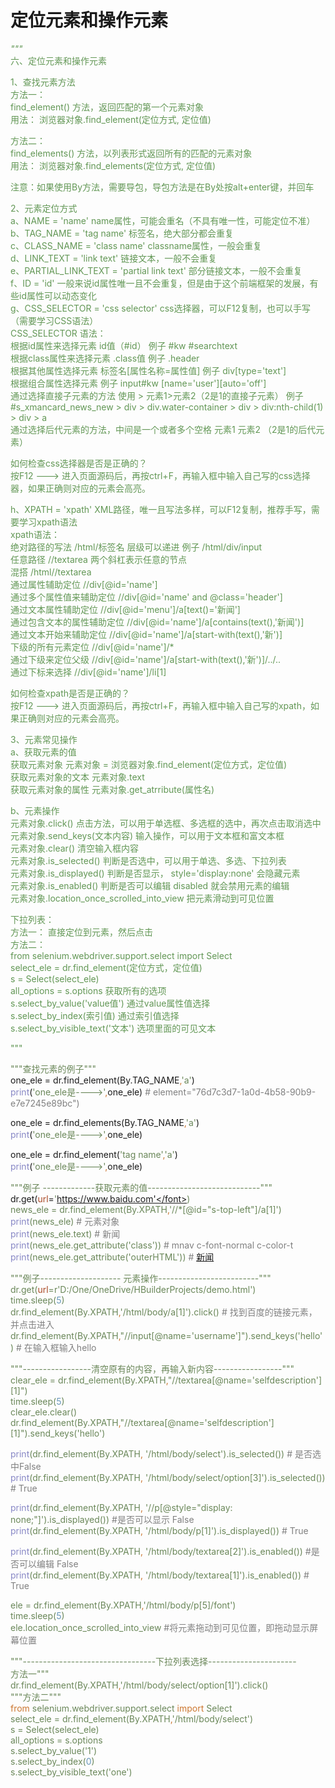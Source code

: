 # 定位元素和操作元素

_<font style="color:#629755;">"""  
</font>_<font style="color:#629755;">六、定位元素和操作元素  
  
1、查找元素方法  
方法一：  
find_element() 方法，返回匹配的第一个元素对象  
用法： 浏览器对象.find_element(定位方式, 定位值)  
  
方法二：  
find_elements() 方法，以列表形式返回所有的匹配的元素对象  
用法： 浏览器对象.find_elements(定位方式, 定位值)  
  
注意：如果使用By方法，需要导包，导包方法是在By处按alt+enter键，并回车  
  
  
2、元素定位方式  
a、NAME = 'name'                      name属性，可能会重名（不具有唯一性，可能定位不准）  
b、TAG_NAME = 'tag name'              标签名，绝大部分都会重复  
c、CLASS_NAME = 'class name'          classname属性，一般会重复  
d、LINK_TEXT = 'link text'            链接文本，一般不会重复  
e、PARTIAL_LINK_TEXT = 'partial link text'     部分链接文本，一般不会重复  
f、ID = 'id'                         一般来说id属性唯一且不会重复，但是由于这个前端框架的发展，有些id属性可以动态变化  
g、CSS_SELECTOR = 'css selector'     css选择器，可以F12复制，也可以手写（需要学习CSS语法）  
   CSS_SELECTOR 语法：  
   根据id属性来选择元素         id值（#id）               例子 #kw     #searchtext  
   根据class属性来选择元素     .class值                  例子 .header  
   根据其他属性选择元素         标签名[属性名称=属性值]     例子 div[type='text']  
   根据组合属性选择元素                                  例子 input#kw   [name='user'][auto='off']       
   通过选择直接子元素的方法 使用 >    元素1>元素2（2是1的直接子元素）  例子 #s_xmancard_news_new > div > div.water-container > div > div:nth-child(1) > div > a  
   通过选择后代元素的方法，中间是一个或者多个空格     元素1 元素2  （2是1的后代元素）  
  
   如何检查css选择器是否是正确的？  
   按F12 ---> 进入页面源码后，再按ctrl+F，再输入框中输入自己写的css选择器，如果正确则对应的元素会高亮。  
  
h、XPATH = 'xpath'     XML路径，唯一且写法多样，可以F12复制，推荐手写，需要学习xpath语法  
   xpath语法：  
   绝对路径的写法                /html/标签名    层级可以递进       例子 /html/div/input  
   任意路径                     //textarea     两个斜杠表示任意的节点  
   混搭                        /html//textarea  
   通过属性辅助定位              //div[@id='name']  
   通过多个属性值来辅助定位       //div[@id='name' and @class='header']  
   通过文本属性辅助定位          //div[@id='menu']/a[text()='新闻']  
   通过包含文本的属性辅助定位     //div[@id='name']/a[contains(text(),'新闻')]  
   通过文本开始来辅助定位        //div[@id='name']/a[start-with(text(),'新')]  
   下级的所有元素定位           //div[@id='name']/*  
   通过下级来定位父级           //div[@id='name']/a[start-with(text(),'新')]/../..  
   通过下标来选择              //div[@id='name']/li[1]  
  
   如何检查xpath是否是正确的？  
   按F12 ---> 进入页面源码后，再按ctrl+F，再输入框中输入自己写的xpath，如果正确则对应的元素会高亮。  
  
  
3、元素常见操作  
a、获取元素的值  
获取元素对象    元素对象 = 浏览器对象.find_element(定位方式，定位值)  
获取元素对象的文本     元素对象.text  
获取元素对象的属性     元素对象.get_atrribute(属性名)  
  
  
b、元素操作  
元素对象.click()                  点击方法，可以用于单选框、多选框的选中，再次点击取消选中  
元素对象.send_keys(文本内容)        输入操作，可以用于文本框和富文本框  
元素对象.clear()                  清空输入框内容  
元素对象.is_selected()            判断是否选中，可以用于单选、多选、下拉列表  
元素对象.is_displayed()           判断是否显示， style='display:none' 会隐藏元素  
元素对象.is_enabled()             判断是否可以编辑   disabled  就会禁用元素的编辑  
元素对象.location_once_scrolled_into_view       把元素滑动到可见位置  
  
下拉列表：  
方法一： 直接定位到元素，然后点击  
方法二：   
from selenium.webdriver.support.select import Select  
select_ele = dr.find_element(定位方式，定位值)  
s = Select(select_ele)     
all_options = s.options             获取所有的选项    
s.select_by_value('value值')        通过value属性值选择  
s.select_by_index(索引值)            通过索引值选择  
s.select_by_visible_text('文本')    选项里面的可见文本  
  
"""  
  
</font><font style="color:#6a8759;">"""查找元素的例子"""  
</font>one_ele = dr.find_element(By.TAG_NAME<font style="color:#cc7832;">,</font><font style="color:#6a8759;">'a'</font>)  
<font style="color:#8888c6;">print</font>(<font style="color:#6a8759;">'one_ele是---->'</font><font style="color:#cc7832;">,</font>one_ele)         <font style="color:#808080;">#  element="76d7c3d7-1a0d-4b58-90b9-e7e7245e89bc")  
  
</font>one_ele = dr.find_elements(By.TAG_NAME<font style="color:#cc7832;">,</font><font style="color:#6a8759;">'a'</font>)  
<font style="color:#8888c6;">print</font>(<font style="color:#6a8759;">'one_ele是---->'</font><font style="color:#cc7832;">,</font>one_ele)  
  
one_ele = dr.find_element(<font style="color:#6a8759;">'tag name'</font><font style="color:#cc7832;">,</font><font style="color:#6a8759;">'a'</font>)  
<font style="color:#8888c6;">print</font>(<font style="color:#6a8759;">'one_ele是---->'</font><font style="color:#cc7832;">,</font>one_ele)  
  
  
<font style="color:#6a8759;">"""例子 -------------获取元素的值----------------------------"""  
</font>dr.get(<font style="color:#aa4926;">url</font>=<font style="color:#6a8759;">'https://www.baidu.com'</font>)  
news_ele = dr.find_element(By.XPATH<font style="color:#cc7832;">,</font><font style="color:#6a8759;">'//*[@id="s-top-left"]/a[1]'</font>)  
<font style="color:#8888c6;">print</font>(news_ele)    <font style="color:#808080;"># 元素对象  
</font><font style="color:#8888c6;">print</font>(news_ele.text)    <font style="color:#808080;"># 新闻  
</font><font style="color:#8888c6;">print</font>(news_ele.get_attribute(<font style="color:#6a8759;">'class'</font>))     <font style="color:#808080;"># mnav c-font-normal c-color-t  
</font><font style="color:#8888c6;">print</font>(news_ele.get_attribute(<font style="color:#6a8759;">'outerHTML'</font>))    <font style="color:#808080;"># <a href="http://news.baidu.com" target="_blank" class="mnav c-font-normal c-color-t">新闻</a>  
  
  
</font><font style="color:#6a8759;">"""例子-------------------- 元素操作-------------------------"""  
</font>dr.get(<font style="color:#aa4926;">url</font>=<font style="color:#6a8759;">r'D:/One/OneDrive/HBuilderProjects/demo.html'</font>)  
time.sleep(<font style="color:#6897bb;">5</font>)  
dr.find_element(By.XPATH<font style="color:#cc7832;">,</font><font style="color:#6a8759;">'/html/body/a[1]'</font>).click()       <font style="color:#808080;"># 找到百度的链接元素，并点击进入  
</font>dr.find_element(By.XPATH<font style="color:#cc7832;">,</font><font style="color:#6a8759;">"//input[@name='username']"</font>).send_keys(<font style="color:#6a8759;">'hello'</font>)    <font style="color:#808080;"># 在输入框输入hello  
  
</font><font style="color:#6a8759;">"""-----------------清空原有的内容，再输入新内容-----------------"""  
</font>clear_ele = dr.find_element(By.XPATH<font style="color:#cc7832;">,</font><font style="color:#6a8759;">"//textarea[@name='selfdescription'][1]"</font>)  
time.sleep(<font style="color:#6897bb;">5</font>)  
clear_ele.clear()  
dr.find_element(By.XPATH<font style="color:#cc7832;">,</font><font style="color:#6a8759;">"//textarea[@name='selfdescription'][1]"</font>).send_keys(<font style="color:#6a8759;">'hello'</font>)  
  
<font style="color:#8888c6;">print</font>(dr.find_element(By.XPATH<font style="color:#cc7832;">, </font><font style="color:#6a8759;">'/html/body/select'</font>).is_selected())    <font style="color:#808080;"># 是否选中False  
</font><font style="color:#8888c6;">print</font>(dr.find_element(By.XPATH<font style="color:#cc7832;">, </font><font style="color:#6a8759;">'/html/body/select/option[3]'</font>).is_selected())    <font style="color:#808080;"># True  
  
</font><font style="color:#8888c6;">print</font>(dr.find_element(By.XPATH<font style="color:#cc7832;">, </font><font style="color:#6a8759;">'//p[@style="display: none;"]'</font>).is_displayed())  <font style="color:#808080;">#是否可以显示 False  
</font><font style="color:#8888c6;">print</font>(dr.find_element(By.XPATH<font style="color:#cc7832;">, </font><font style="color:#6a8759;">'/html/body/p[1]'</font>).is_displayed())    <font style="color:#808080;"># True  
  
</font><font style="color:#8888c6;">print</font>(dr.find_element(By.XPATH<font style="color:#cc7832;">, </font><font style="color:#6a8759;">'/html/body/textarea[2]'</font>).is_enabled())  <font style="color:#808080;">#是否可以编辑 False  
</font><font style="color:#8888c6;">print</font>(dr.find_element(By.XPATH<font style="color:#cc7832;">, </font><font style="color:#6a8759;">'/html/body/textarea[1]'</font>).is_enabled())  <font style="color:#808080;"># True  
  
</font>ele = dr.find_element(By.XPATH<font style="color:#cc7832;">,</font><font style="color:#6a8759;">'/html/body/p[5]/font'</font>)  
time.sleep(<font style="color:#6897bb;">5</font>)  
ele.location_once_scrolled_into_view              <font style="color:#808080;">#将元素拖动到可见位置，即拖动显示屏幕位置  
  
  
</font><font style="color:#6a8759;">"""---------------------------------下拉列表选择----------------------  
方法一"""  
</font>dr.find_element(By.XPATH<font style="color:#cc7832;">,</font><font style="color:#6a8759;">'/html/body/select/option[1]'</font>).click()  
<font style="color:#6a8759;">"""方法二"""  
</font><font style="color:#cc7832;">from </font>selenium.webdriver.support.select <font style="color:#cc7832;">import </font>Select  
select_ele = dr.find_element(By.XPATH<font style="color:#cc7832;">,</font><font style="color:#6a8759;">'/html/body/select'</font>)  
s = Select(select_ele)  
all_options = s.options  
s.select_by_value(<font style="color:#6a8759;">'1'</font>)  
s.select_by_index(<font style="color:#6897bb;">0</font>)  
s.select_by_visible_text(<font style="color:#6a8759;">'one'</font>)

